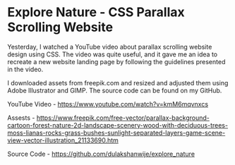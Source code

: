 # Explore Nature - CSS Parallax Scrolling Website

Yesterday, I watched a YouTube video about parallax scrolling website design using CSS. The video was quite useful, and it gave me an idea to recreate a new website landing page by following the guidelines presented in the video.

I downloaded assets from freepik.com and resized and adjusted them using Adobe Illustrator and GIMP. The source code can be found on my GitHub.


YouTube Video - https://www.youtube.com/watch?v=kmM6mqvnxcs 

Assests - https://www.freepik.com/free-vector/parallax-background-cartoon-forest-nature-2d-landscape-scenery-wood-with-deciduous-trees-moss-lianas-rocks-grass-bushes-sunlight-separated-layers-game-scene-view-vector-illustration_21133690.htm

Source Code - https://github.com/dulakshanwije/explore_nature
